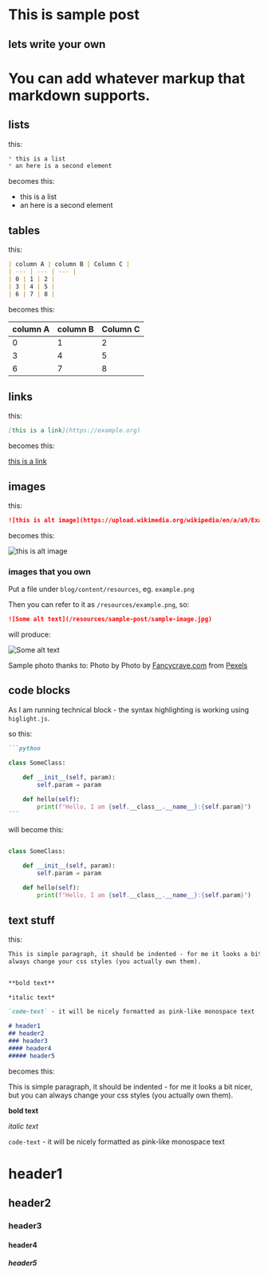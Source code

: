# This is sample post

## lets write your own

# You can add whatever markup that markdown supports.

## lists

this:

```markdown
* this is a list
* an here is a second element 
```

becomes this:

* this is a list
* an here is a second element 

## tables

this:

```markdown
| column A | column B | Column C |
| --- | --- | --- |
| 0 | 1 | 2 |
| 3 | 4 | 5 |
| 6 | 7 | 8 |

```

becomes this:

| column A | column B | Column C |
| --- | --- | --- |
| 0 | 1 | 2 |
| 3 | 4 | 5 |
| 6 | 7 | 8 |

## links

this:
```markdown
[this is a link](https://example.org)
```

becomes this:

[this is a link](https://example.org)

## images

this:
```markdown
![this is alt image](https://upload.wikimedia.org/wikipedia/en/a/a9/Example.jpg)
```

becomes this:

![this is alt image](https://upload.wikimedia.org/wikipedia/en/a/a9/Example.jpg)

### images that you own

Put a file under `blog/content/resources`, eg. `example.png`

Then you can refer to it as `/resources/example.png`, so:

```markdown
![Some alt text](/resources/sample-post/sample-image.jpg)
```

will produce:

![Some alt text](/resources/sample-post/sample-image.jpg)

Sample photo thanks to: Photo by Photo by [Fancycrave.com](https://www.pexels.com/@fancycrave) from [Pexels](https://www.pexels.com/photo/green-ram-card-collection-825262/)


## code blocks

As I am running technical block - the syntax highlighting is working using `higlight.js`.

so this:
````markdown
```python

class SomeClass:

    def __init__(self, param):
        self.param = param
        
    def hello(self):
        print(f"Hello, I am {self.__class__.__name__}:{self.param}")
```
````

will become this:

```python

class SomeClass:

    def __init__(self, param):
        self.param = param
        
    def hello(self):
        print(f"Hello, I am {self.__class__.__name__}:{self.param}")

```

## text stuff

this:

```markdown
This is simple paragraph, it should be indented - for me it looks a bit nicer, but you can 
always change your css styles (you actually own them).


**bold text**

*italic text*

`code-text` - it will be nicely formatted as pink-like monospace text

# header1
## header2
### header3
#### header4
##### header5
```

becomes this:

This is simple paragraph, it should be indented - for me it looks a bit nicer, but you can 
always change your css styles (you actually own them).

**bold text**

*italic text*

`code-text` - it will be nicely formatted as pink-like monospace text

# header1
## header2
### header3
#### header4
##### header5